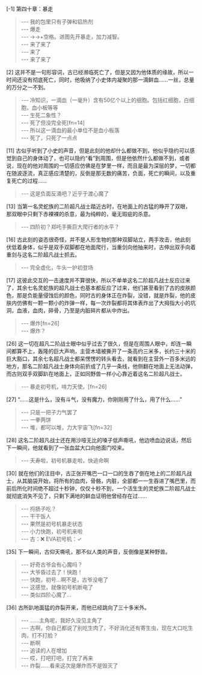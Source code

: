 
[-1] 第四十章：暴走
>--- 我的包里只有子弹和铝热剂<br>
>--- 爆走<br>
>--- →→+空格。进图先开暴走，加力减智。<br>
>--- 来了来了<br>
>--- 来了<br>
>--- 来了来了<br>

[2] 这并不是一句形容词，古已经濒临死亡了，但是又因为他体质的缘故，所以一时间还没有彻底死亡，同时，他吸纳了小史体内凝聚的那一滴鲜血……一丝，总量的万分之一不到。
>--- 冷知识，一滴血（一毫升）含有50亿个以上的细胞。包括红细胞，白细胞，血小板等等<br>
>--- 生死二象性？<br>
>--- 死了但没完全死[fn=14]<br>
>--- 所以这一滴血的最小单位不是血小板落<br>
>--- 死了，只死了一点点<br>

[11] 古似乎听到了小史的声音，但是此刻的他却什么都做不到，他似乎隐约可以感觉到自己的身体动了，也可以隐约“看”到周围，但是他依然什么都做不到，或者说，现在的他对周围的一切感应仿佛是在梦里一样，而且是最为深层的梦，一切都在随波逐流，真正感应清楚的，反倒是那无数的痛苦，负面，死亡的瞬间，以及重复死亡的过程……
>--- 这是负面反涌吧？近乎于渡心魔了<br>

[13] 当第一名灵蛇族的二阶超凡战士踏近古时，在地面上的古猛的睁开了双眼，那双眼中只剩下赤裸裸的杀意，最为纯粹的，毫无瑕疵的杀意。
>--- 四阶初？郑吒手撕巨大爬行者的水平？<br>

[16] 古此刻的姿态很奇怪，并不是人形生物的那种双脚站立，两手攻击，他此刻伏低着身体，似乎是双手双脚都在地面爬行，当重剑向他抽来时，古伸出双手向着重剑与这名二阶超凡战士抓去。
>--- 完全虚化，牛头一护初登场<br>

[17] 这彼此交互的一击速度并不算很快，所以不单单这名二阶超凡战士反应过来了，其余七名灵蛇族的超凡战士也基本都反应了过来，他们甚至看到了古的皮肤颜色，那是负能量侵蚀后的颜色，同时古的身体正在炸裂，没错，就是炸裂，他的皮肤内仿佛有一颗一颗小的炸弹一样，每一次炸裂都将其体表炸出了大拇指大小的坑洞，血液，血肉，碎骨，乃至是内脏碎片都从中炸出。
>--- 爆炸[fn=26]<br>
>--- 爆炸？<br>

[26] 这一切在超凡二阶战士眼中似乎过去了很久，但是在周围人眼中，却连一瞬间都算不上，轰隆的巨大声响，主营木墙被撕开了一条高约三米多，长约三十米的巨大豁口，其余七名超凡战士都呆愣愣的转头看去，就看到在主营外一百多米远的地方，那名二阶超凡战士身体向前折成了几乎一条线，他侧翻在地面上无法动弹，而古则双手双脚趴在地面上，正如同野兽一样小心靠近着这名二阶超凡战士。
>--- 暴走初号机，啃力天使。[fn=26]<br>

[27] “……这是什么，没有斗气，没有魔力，你刚刚用了什么，用了什么……”
>--- 只是一把子力气罢了<br>
>--- 一拳两饼<br>
>--- 堆，都可以堆，力大宇宙飞[fn=32]<br>

[28] 这名二阶超凡战士还在用沙哑无比的嗓子低声嘶吼，他边喷血边说话，然后下一瞬间，他就看到了一张血盆大口向他面门咬来。
>--- 夭寿啦，初号机暴走啦，快逃命啊<br>

[30] 就在他们的注目中，古正张开嘴巴一口一口的生吞了倒在地上的二阶超凡战士，从其脑袋开始，将所有的血肉，骨骼，内脏，全部都一一生吞进了嘴巴里，而前后所化时间绝不超过十秒钟，仅仅十秒不到，一个活生生的灵蛇族二阶超凡战士就彻底消失不见了，只剩下满地的鲜血证明他曾经存在过……
>--- 捋肠子吃？<br>
>--- 干干饭人<br>
>--- 果然是初号机暴走状态<br>
>--- 小力快跑，初号机来啦<br>
>--- 古：❌
EVA初号机：✓<br>

[35] 下一瞬间，古仰天嘶吼，那不似人类的声音，反倒像是某种野兽。
>--- 好奇古爷会有心魔吗？<br>
>--- 大爷昏过去了！快跑！<br>
>--- 快跑，初号…啊不是，古爷没电了<br>
>--- 这感觉，就像初号机断电了<br>
>--- 类似四阶心魔了…<br>

[36] 古所趴地面猛的炸裂开来，而他已经跳向了三十多米外。
>--- ……主角呢，我好久没见主角了<br>
>--- 古啊，你自己都说了别吃生肉了，不好消化还有寄生虫，现在大口吃生肉，打不打脸？<br>
>--- 断啊<br>
>--- 追读的人在增加<br>
>--- 哎，打吧打吧，打完了再来<br>
>--- 炸裂……看来这次是爆炸而不是毁灭了<br>

